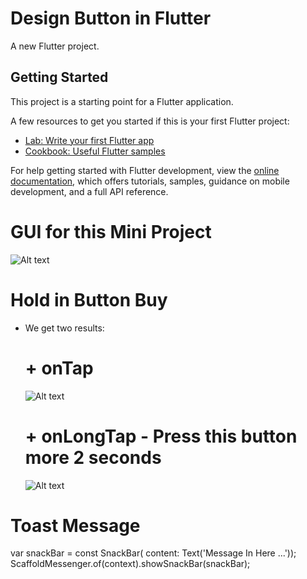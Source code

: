 # Design Button in Flutter

A new Flutter project.

## Getting Started

This project is a starting point for a Flutter application.

A few resources to get you started if this is your first Flutter project:

- [Lab: Write your first Flutter app](https://docs.flutter.dev/get-started/codelab)
- [Cookbook: Useful Flutter samples](https://docs.flutter.dev/cookbook)

For help getting started with Flutter development, view the
[online documentation](https://docs.flutter.dev/), which offers tutorials,
samples, guidance on mobile development, and a full API reference.

# GUI for this Mini Project
![Alt text](image-1.png)

# Hold in Button Buy
- We get two results:
     # + onTap
     
     ![Alt text](image-2.png)
    # + onLongTap - Press this button more 2 seconds
   
     ![Alt text](image-3.png)


# Toast Message 
var snackBar = const SnackBar(
    content: Text('Message In Here ...'));
ScaffoldMessenger.of(context).showSnackBar(snackBar);


